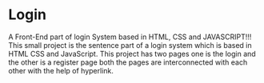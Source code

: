 # Login
A Front-End part of login System based in HTML, CSS and JAVASCRIPT!!!
This small project is the sentence part of a login system which is based in HTML CSS and JavaScript. This project has two pages one
is the login and the other is a register page both the pages are interconnected with each other with the help of hyperlink.
